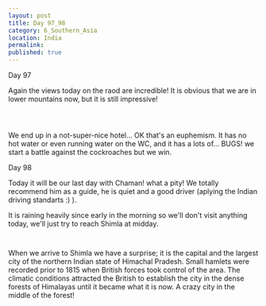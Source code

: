```yaml
---
layout: post
title: Day 97_98
category: 6_Southern_Asia
location: India
permalink: 
published: true
---
```


Day 97

Again the views today on the raod are incredible! It is obvious that we are in lower mountains now, but it is still impressive!

<p><a
href="https://lh3.googleusercontent.com/vpzbJ0LpoHuOp1igLKWKyR_11B_uij-Wf1QSImQOyYzmLKBh5glg4WOtHtNRBWY9J4GxeL0NCeSUgB1QoES9Fk97Ak4WhtP2TiqRxGNZcJP_uR32ZIt_CHB3zLQxAmY-rylQJYorV8iUMFgB1ppKEMbzQYUQcjOf1R_hOMSs2-bBQHcOCt7U7vspAuTRxDYSVaNlQPgdwnMt2EkR-MUAjht-FWBw4Dewz29zaTrWwXuyd2zYv9t9CFdVLW4ZgnNZvZhFfBzPIz1St-BsWxuAyqTvzcrsJr5lsx2S54-N4mxBlYN1oQXExkPs_mR9dRV_79UeEGO_VlS_aQsKZJB2LR3BYGzayKHu_ZB8GGV2IL6o0RzGHoQY__CkH0lmIpbtUecWZ8LGI_bG36hV1aGLCHBBD8-u1K4gLb4BkDQK4T6tik2iiTveg5QGGBtSJCfVYQj3oU7qRZG_Xd_xOz7CZ4PlVf2hr5IpVAR62U0-5-CVQVwYyzuC4h6sY9rVAbO4dm49IWWt1OXx7y6_thyQl0kbq1WwfLF3pmrOjLZAWUl9rQm9kjFxdiwRWXG1jwDVB4IbM1mr7jO7bDGiSzd-l7Y1-PJfCbOL_FKNZQn3XSSSIGLYT4l_dUrJfpP6Gt1gBBVFiAFBGxyqi92OrrDVCl4pWhEXb0myIBLGKKk-8HzbE679v3FOADlDGA=w836-h627-no"><img 
src="https://lh3.googleusercontent.com/vpzbJ0LpoHuOp1igLKWKyR_11B_uij-Wf1QSImQOyYzmLKBh5glg4WOtHtNRBWY9J4GxeL0NCeSUgB1QoES9Fk97Ak4WhtP2TiqRxGNZcJP_uR32ZIt_CHB3zLQxAmY-rylQJYorV8iUMFgB1ppKEMbzQYUQcjOf1R_hOMSs2-bBQHcOCt7U7vspAuTRxDYSVaNlQPgdwnMt2EkR-MUAjht-FWBw4Dewz29zaTrWwXuyd2zYv9t9CFdVLW4ZgnNZvZhFfBzPIz1St-BsWxuAyqTvzcrsJr5lsx2S54-N4mxBlYN1oQXExkPs_mR9dRV_79UeEGO_VlS_aQsKZJB2LR3BYGzayKHu_ZB8GGV2IL6o0RzGHoQY__CkH0lmIpbtUecWZ8LGI_bG36hV1aGLCHBBD8-u1K4gLb4BkDQK4T6tik2iiTveg5QGGBtSJCfVYQj3oU7qRZG_Xd_xOz7CZ4PlVf2hr5IpVAR62U0-5-CVQVwYyzuC4h6sY9rVAbO4dm49IWWt1OXx7y6_thyQl0kbq1WwfLF3pmrOjLZAWUl9rQm9kjFxdiwRWXG1jwDVB4IbM1mr7jO7bDGiSzd-l7Y1-PJfCbOL_FKNZQn3XSSSIGLYT4l_dUrJfpP6Gt1gBBVFiAFBGxyqi92OrrDVCl4pWhEXb0myIBLGKKk-8HzbE679v3FOADlDGA=w836-h627-no" class="oversize" alt=""></a></p>

<p><a
href="https://lh3.googleusercontent.com/zdcKXCAHfIyu1vO5mzNP36vWD6-HzjqGY91VSh5XzfHnvCk2F8TN3AjMYB12BWp84QszBoD8eOCNlZQ_gtL2E8Uvql-PISW3-f6Z6UXl5PxIsl60fewH9O7cZDnbkoSBGr4XcQdZc2r8lN4PBMeSCcY48L9rsygdOmhHZ6URz3gzXEH9S8ee8NrZLoJHc0NvpWdumvcwF4eHWG4dQifxCVEbHZ6ZeR8ygPTaXkB5btJYHMdvRVB1qBOu7GdZ3MzYrYKdPvR4nT97OkukEXbjqw8VzmOZ0AKKeG7d1tj2DdSNV1m_Fwcw8aTsHG_vgpOceK4R7-pSBg9pE3HdWE7L9O6Dtok6BKYofYif5SiNvoyVsoUXZLh685mDPFTakU0H6Iqkgb-XevqgA_N6fSM5ZZ9ZuE6AMeRJPOsIz2WY9U0poO3xl9MMU6UqflSaYos_xgmuvxN1K2JCIty8dX-5qTCjzHErKKyNFYS5vgsgqsxlVQB19i3ijHDL4vATmKyazgzHALbfnAwACf_RRd5661Vp9tQIiStkFjjk14z-wWarBRJPYxohqdj_RptftC48q28V3FwrCeQc-nMLWz0chYNUszKcPEXaTKwf_d41r_40Mj2UNr7XLmqjkeMoxeVWm6sThKPqZ2-dY7wpAuGkgYjToc6rowsZXCsk9Rhlsc0bM4wvZycZnxYfNQ=w836-h627-no"><img 
src="https://lh3.googleusercontent.com/zdcKXCAHfIyu1vO5mzNP36vWD6-HzjqGY91VSh5XzfHnvCk2F8TN3AjMYB12BWp84QszBoD8eOCNlZQ_gtL2E8Uvql-PISW3-f6Z6UXl5PxIsl60fewH9O7cZDnbkoSBGr4XcQdZc2r8lN4PBMeSCcY48L9rsygdOmhHZ6URz3gzXEH9S8ee8NrZLoJHc0NvpWdumvcwF4eHWG4dQifxCVEbHZ6ZeR8ygPTaXkB5btJYHMdvRVB1qBOu7GdZ3MzYrYKdPvR4nT97OkukEXbjqw8VzmOZ0AKKeG7d1tj2DdSNV1m_Fwcw8aTsHG_vgpOceK4R7-pSBg9pE3HdWE7L9O6Dtok6BKYofYif5SiNvoyVsoUXZLh685mDPFTakU0H6Iqkgb-XevqgA_N6fSM5ZZ9ZuE6AMeRJPOsIz2WY9U0poO3xl9MMU6UqflSaYos_xgmuvxN1K2JCIty8dX-5qTCjzHErKKyNFYS5vgsgqsxlVQB19i3ijHDL4vATmKyazgzHALbfnAwACf_RRd5661Vp9tQIiStkFjjk14z-wWarBRJPYxohqdj_RptftC48q28V3FwrCeQc-nMLWz0chYNUszKcPEXaTKwf_d41r_40Mj2UNr7XLmqjkeMoxeVWm6sThKPqZ2-dY7wpAuGkgYjToc6rowsZXCsk9Rhlsc0bM4wvZycZnxYfNQ=w836-h627-no" class="oversize" alt=""></a></p>

<p><a
href="https://lh3.googleusercontent.com/6A6LJTrctkt97U0dA9gEMWthMreX36ZNKM7hiPgimpyUTofiOrCITvtX8sUaKWkxXcSZZLw_qkl7Vi20jwawgORBsA6i_E81AKZBnLoBZQdZxTiQ8ym2jFYHVxQ3dzD4ImNFZ0w4lNINyTU2nCkaiRWw6G4_sITMSKdgqu3YNbt1y-PVDXxWFSltDsRCeCgJjPQRm9JhvIBWnS3sOt9rNJ1FIll-vdE0hqOADH97UxDQfhjmccDcxk6rGd09Qwy7vvTQV2kB7jbE-_HB4YXebrFqdr7BPUpnDruj7H9Cf-wbHI4vKh_npXqe9JltR-XUFPzviIxbajXl_64Wt2cFmNyJCxAOlbaNMQDozgjAc454MX2DWQxdMwdPZE3Mqh2S6gZ-zm1Hcz_k6_tFwZtFEgiy5RT8fdXp9M3Ky7jBzm69_Y36_gjh7kLbK6DkU19UNhwvJ_uAnPQjQEkTLu6PX4IfpWHpButvudeZk4KYuZRVfOVIc3FyasEgcDV2q5H9dr7XX4zK8ZkfQLhuDPW07vaoWhsLTakZqEwrZNeMNXiycx5YJhXryUe2bOCAo2kl6vNjgWDsNEqZsQRFWBOyG9_YvNtNIlD27VmgqFT-b_s51r6_2hzhBYQ9131qz4HliNY9UWsSQOb5ju-PWndXG4ZgEUr2CvB4RyqW4yXf75NELiLT_4crzw_dNw=w471-h627-no"><img 
src="https://lh3.googleusercontent.com/6A6LJTrctkt97U0dA9gEMWthMreX36ZNKM7hiPgimpyUTofiOrCITvtX8sUaKWkxXcSZZLw_qkl7Vi20jwawgORBsA6i_E81AKZBnLoBZQdZxTiQ8ym2jFYHVxQ3dzD4ImNFZ0w4lNINyTU2nCkaiRWw6G4_sITMSKdgqu3YNbt1y-PVDXxWFSltDsRCeCgJjPQRm9JhvIBWnS3sOt9rNJ1FIll-vdE0hqOADH97UxDQfhjmccDcxk6rGd09Qwy7vvTQV2kB7jbE-_HB4YXebrFqdr7BPUpnDruj7H9Cf-wbHI4vKh_npXqe9JltR-XUFPzviIxbajXl_64Wt2cFmNyJCxAOlbaNMQDozgjAc454MX2DWQxdMwdPZE3Mqh2S6gZ-zm1Hcz_k6_tFwZtFEgiy5RT8fdXp9M3Ky7jBzm69_Y36_gjh7kLbK6DkU19UNhwvJ_uAnPQjQEkTLu6PX4IfpWHpButvudeZk4KYuZRVfOVIc3FyasEgcDV2q5H9dr7XX4zK8ZkfQLhuDPW07vaoWhsLTakZqEwrZNeMNXiycx5YJhXryUe2bOCAo2kl6vNjgWDsNEqZsQRFWBOyG9_YvNtNIlD27VmgqFT-b_s51r6_2hzhBYQ9131qz4HliNY9UWsSQOb5ju-PWndXG4ZgEUr2CvB4RyqW4yXf75NELiLT_4crzw_dNw=w471-h627-no" class="oversize" alt=""></a></p>

We end up in a not-super-nice hotel... OK that's an euphemism. It has no hot water or even running water on the WC, and it has a lots of... BUGS! we start a battle against the cockroaches but we win.

Day 98

Today it will be our last day with Chaman! what a pity! We totally recommend him as a guide, he is quiet and a good driver (aplying the Indian driving standarts :) ). 

It is raining heavily since early in the morning so we'll don't visit anything today, we'll just try to reach Shimla at midday. 

<p><a
href="https://lh3.googleusercontent.com/SAKanvW_PKY2_yVw2xntpoVaah0zGPXO-NTpYlDAeFASsa6m3lbwbkWMzILAag6_KQUD3p05YGfbYcw6EmfvyzPmSxVSt_pkAzZS1C3ik0VTeYr_lINBoRv8RPKJITW3s8YO--WBitWlQkqlRLZ36jvF0PBSdtNk5dgoVXSB4HbNw3bDAPrMUQ2u-ASsYQf-je_yl35DnDBajEq0MkD-2iiftnW00tRoXGjcTWk0-auKL7X9aAf3NDSSzs1cTOTpA3L-R5Hc_3Ae-XWxGaaBhS2xKqtnhjUjFHChw3iAHiWWS7jnCE_rI73IaJw5l1MecbbRCelIaK9GDD_x70qSjXoABVppQ6QM0V19Wk8ZuGydsnzhFni4otU-nrU4lboo0eVARh25KR3NF6xvO7h7iBymurfDcrRrFR4EmbvlH0hRHTqt1hig7VLz2cF-TqB8RwbuyuihcmYVhn4nSfaAxcVda5ARyZN8vZQA-F9hRtreCihOBkyHn074s1t2KBrZ8Xd-PoxcrijRrYuT0pXGN4WEhN3OBqc8Z50FWTgLV79IssiVTaJaduaDGFLk3B6OmOc5BBJCL5iXMSS7_qzjZKE8yim_hCgQIt4COyHak6qTT7LaiUvLHUofZ0bK-p-ht90sFQw-34PesVk4ENMoFnZgyEGNsLdmkFcR5W0r7T8grVu4ByRjLBjC9Q=w836-h627-no"><img 
src="https://lh3.googleusercontent.com/SAKanvW_PKY2_yVw2xntpoVaah0zGPXO-NTpYlDAeFASsa6m3lbwbkWMzILAag6_KQUD3p05YGfbYcw6EmfvyzPmSxVSt_pkAzZS1C3ik0VTeYr_lINBoRv8RPKJITW3s8YO--WBitWlQkqlRLZ36jvF0PBSdtNk5dgoVXSB4HbNw3bDAPrMUQ2u-ASsYQf-je_yl35DnDBajEq0MkD-2iiftnW00tRoXGjcTWk0-auKL7X9aAf3NDSSzs1cTOTpA3L-R5Hc_3Ae-XWxGaaBhS2xKqtnhjUjFHChw3iAHiWWS7jnCE_rI73IaJw5l1MecbbRCelIaK9GDD_x70qSjXoABVppQ6QM0V19Wk8ZuGydsnzhFni4otU-nrU4lboo0eVARh25KR3NF6xvO7h7iBymurfDcrRrFR4EmbvlH0hRHTqt1hig7VLz2cF-TqB8RwbuyuihcmYVhn4nSfaAxcVda5ARyZN8vZQA-F9hRtreCihOBkyHn074s1t2KBrZ8Xd-PoxcrijRrYuT0pXGN4WEhN3OBqc8Z50FWTgLV79IssiVTaJaduaDGFLk3B6OmOc5BBJCL5iXMSS7_qzjZKE8yim_hCgQIt4COyHak6qTT7LaiUvLHUofZ0bK-p-ht90sFQw-34PesVk4ENMoFnZgyEGNsLdmkFcR5W0r7T8grVu4ByRjLBjC9Q=w836-h627-no" class="oversize" alt=""></a></p>

<p><a
href="https://lh3.googleusercontent.com/PBskaO1MIPLb5WpUyIh0IZ8aBZuqvKrSdjd-wDUBfU8FcQ_r8mzpdzOuGtimd3MOfncYMvN2arEAkwHmKDfRcEQp3U14DD5P5nZ-Btw4kFcN0dkVFYjnbF2kD9qIq8u6Fqq4oT-ViIazjmktbxa-F82NczXtSQtkymPy-BNaciG1S--dKYw_x24YXEk7qb2dl3W1H3_mrMECdAE65jsVtB1WDH9-ayRdQWI_VFGjCnPYLvjyzN0zGipUa5EEqmJ-6pPmApvHate_dbe3tLn-g7BiQiYc3QRRaZR-nZ2-Gf5S-nAcGq_cmk_RPGaZHmbgYjJ6DCQEeIExjDJI_QJw4N-A_JP0CqAfIbGU8To-jqBP9MKAAHvjTyGR4iiEQBBdF3Vmf6Nvz2_ygMQINI2l0tfsRBteeZk2cJBpTWOKi0POfu32ag4gzCzYQRrqru-lYRhrqJ81ihanB34jx0CnwQK1A7ZCwbsfLgFypjkVEUPRQrEpUGs31Awgw1Q6B5iv-8qq2ifNyjXk-jbree2mR202UbXe8lfsE8g7HPQgQg1VjWtmiScxz3Vfza4fO4CAS3IbC0d5ksXQUnDxxq-UZPdiVjJJE6mJsAykSOlAHOmtaG9C1dUaCPI1GEAUqiOjprXi_qvarJ-Juna_DlY6hcp2n3P7403QVEITgymh4snCnLRpbEhNsbeS8g=w836-h627-no"><img 
src="https://lh3.googleusercontent.com/PBskaO1MIPLb5WpUyIh0IZ8aBZuqvKrSdjd-wDUBfU8FcQ_r8mzpdzOuGtimd3MOfncYMvN2arEAkwHmKDfRcEQp3U14DD5P5nZ-Btw4kFcN0dkVFYjnbF2kD9qIq8u6Fqq4oT-ViIazjmktbxa-F82NczXtSQtkymPy-BNaciG1S--dKYw_x24YXEk7qb2dl3W1H3_mrMECdAE65jsVtB1WDH9-ayRdQWI_VFGjCnPYLvjyzN0zGipUa5EEqmJ-6pPmApvHate_dbe3tLn-g7BiQiYc3QRRaZR-nZ2-Gf5S-nAcGq_cmk_RPGaZHmbgYjJ6DCQEeIExjDJI_QJw4N-A_JP0CqAfIbGU8To-jqBP9MKAAHvjTyGR4iiEQBBdF3Vmf6Nvz2_ygMQINI2l0tfsRBteeZk2cJBpTWOKi0POfu32ag4gzCzYQRrqru-lYRhrqJ81ihanB34jx0CnwQK1A7ZCwbsfLgFypjkVEUPRQrEpUGs31Awgw1Q6B5iv-8qq2ifNyjXk-jbree2mR202UbXe8lfsE8g7HPQgQg1VjWtmiScxz3Vfza4fO4CAS3IbC0d5ksXQUnDxxq-UZPdiVjJJE6mJsAykSOlAHOmtaG9C1dUaCPI1GEAUqiOjprXi_qvarJ-Juna_DlY6hcp2n3P7403QVEITgymh4snCnLRpbEhNsbeS8g=w836-h627-no" class="oversize" alt=""></a></p>

When we arrive to Shimla we have a surprise; it is the capital and the largest city of the northern Indian state of Himachal Pradesh. Small hamlets were recorded prior to 1815 when British forces took control of the area. The climatic conditions attracted the British to establish the city in the dense forests of Himalayas until it became what it is now. A crazy city in the middle of the forest!

<p><a
href="https://lh3.googleusercontent.com/ZKYpBJ1jsedN_m7TVNh-4NsUOCNgfq7VcnIpU_Vd7Wb-wqbqLm5bB9fyXrMulMGCVSAdU3Fo0Ct3EdeS4cgcql-zX9sbIUe1SGKEsVlweZW75eMsUxcuDlnp8BEFqn1NFJHnyr9LHcxfP-xvRNbMc7Ttc-MIAf6Q8UW_Xg0IG03-VYALkNWe1d09m0bSlDeYvtpC8uBDejpLl2Nk_IuRP6WZZBRqo4vNz7eZ8V6jz7FWPp5KORmpE5XI_1vOc0WEfUZcW_MWj9uhqTuHQW4mHsPZ1NVJI8UK4f2FLadc_pYQGeFR4-SIEm1QOx9wsof89CiK7VEtcGRJUK82IOKrGRP6E3yeCGxnS4eUhH1VUlzpxkuI6ExzbW8NEWzJrRp_Mlpi7bkGANDALoVdbiioUm1QBT8sd0Y_ceGYfme5dYtszXqeUtg-Vf090wcUJpi_SmHIb2-21Rotp2r5mo7A--abf2R2bKYtErCWbx-yFOfMnRspHh4NgygSn-VTHXKPR2hfZjmEobnhrzNhqmdqWXaSCiL-cO2K7Sy4h5eRnYs7Id1PecAYbM_IM-n1ye8FZBnttQ4rFr0l8C1joN32QX6ZHw38DWhEwuYeXo16lmQPhXvkdAKlGrh9c8qPSoSM7MSHMCCMzC72oRTiN8HKjCiGPmXr1QBSypo2yYaaN1hONijmzycKLlwPUQ=w836-h627-no"><img 
src="https://lh3.googleusercontent.com/ZKYpBJ1jsedN_m7TVNh-4NsUOCNgfq7VcnIpU_Vd7Wb-wqbqLm5bB9fyXrMulMGCVSAdU3Fo0Ct3EdeS4cgcql-zX9sbIUe1SGKEsVlweZW75eMsUxcuDlnp8BEFqn1NFJHnyr9LHcxfP-xvRNbMc7Ttc-MIAf6Q8UW_Xg0IG03-VYALkNWe1d09m0bSlDeYvtpC8uBDejpLl2Nk_IuRP6WZZBRqo4vNz7eZ8V6jz7FWPp5KORmpE5XI_1vOc0WEfUZcW_MWj9uhqTuHQW4mHsPZ1NVJI8UK4f2FLadc_pYQGeFR4-SIEm1QOx9wsof89CiK7VEtcGRJUK82IOKrGRP6E3yeCGxnS4eUhH1VUlzpxkuI6ExzbW8NEWzJrRp_Mlpi7bkGANDALoVdbiioUm1QBT8sd0Y_ceGYfme5dYtszXqeUtg-Vf090wcUJpi_SmHIb2-21Rotp2r5mo7A--abf2R2bKYtErCWbx-yFOfMnRspHh4NgygSn-VTHXKPR2hfZjmEobnhrzNhqmdqWXaSCiL-cO2K7Sy4h5eRnYs7Id1PecAYbM_IM-n1ye8FZBnttQ4rFr0l8C1joN32QX6ZHw38DWhEwuYeXo16lmQPhXvkdAKlGrh9c8qPSoSM7MSHMCCMzC72oRTiN8HKjCiGPmXr1QBSypo2yYaaN1hONijmzycKLlwPUQ=w836-h627-no" class="oversize" alt=""></a></p>

<p><a
href="https://lh3.googleusercontent.com/gsYk2n1UcwylZm1IWXPKv4UIdDpR_xgzMSPZ_ypXEXsO40nd6-coKuph2EdFwZ33SgnUdgLk0fpjp9zsOenFfaO2dRkIVYXaXeY1CDlu40eZGUEudHP9D0BC8appl4hUV_2DtwhwwYKWKOdr3U-S1FZeerxezC0tkN8StX68ckSbaACYMKZdppFC_eZe7ehkQ6NvWpOt3zvRKy_Oy8bRl0yqiJ953BRBiLsb8blj3lRoanAjSvKQ7LJWneXF-biYaK132JfaTUw4IErftWWl65orh9lR52Q_kMBEzWiV3b57fQkXfrup5i8U0Om1dSvR4y-MwBnHRi_qpBc7hxM1LDYwBddKXJQi7rGWpGP4C1BdmugFuKLk4uEMcKMWMueQhAePmtdIH2tsq4DVOfv39HcQ_JQIqjKRcLHZnDV2TmBmm_pAHtR7nAWGW7a8RtEwO1eGXUPuYIvSmeE0c6z6dY4aSZJLpz-kmgk-ua3JEm-5Y9oIX_8wY_IatiplDYXRcUlEA2VNb1JOu--Eb_cWHVajs8vxCNm2P_PK0BXcN3VnjO93AzMtverXYcWzmhcBUVerukNmJK27rwWFuOP2PFiO3unEI3UVVsx1qCZc-Liyvh9ubjPFmmAXOWkMUnIgZMk7PG1dh1kGkTnPxtPOkjPPXjgYdvelGJJBSUp6WaNs9ilNLUol_uw45w=w836-h627-no"><img 
src="https://lh3.googleusercontent.com/gsYk2n1UcwylZm1IWXPKv4UIdDpR_xgzMSPZ_ypXEXsO40nd6-coKuph2EdFwZ33SgnUdgLk0fpjp9zsOenFfaO2dRkIVYXaXeY1CDlu40eZGUEudHP9D0BC8appl4hUV_2DtwhwwYKWKOdr3U-S1FZeerxezC0tkN8StX68ckSbaACYMKZdppFC_eZe7ehkQ6NvWpOt3zvRKy_Oy8bRl0yqiJ953BRBiLsb8blj3lRoanAjSvKQ7LJWneXF-biYaK132JfaTUw4IErftWWl65orh9lR52Q_kMBEzWiV3b57fQkXfrup5i8U0Om1dSvR4y-MwBnHRi_qpBc7hxM1LDYwBddKXJQi7rGWpGP4C1BdmugFuKLk4uEMcKMWMueQhAePmtdIH2tsq4DVOfv39HcQ_JQIqjKRcLHZnDV2TmBmm_pAHtR7nAWGW7a8RtEwO1eGXUPuYIvSmeE0c6z6dY4aSZJLpz-kmgk-ua3JEm-5Y9oIX_8wY_IatiplDYXRcUlEA2VNb1JOu--Eb_cWHVajs8vxCNm2P_PK0BXcN3VnjO93AzMtverXYcWzmhcBUVerukNmJK27rwWFuOP2PFiO3unEI3UVVsx1qCZc-Liyvh9ubjPFmmAXOWkMUnIgZMk7PG1dh1kGkTnPxtPOkjPPXjgYdvelGJJBSUp6WaNs9ilNLUol_uw45w=w836-h627-no" class="oversize" alt=""></a></p>

<p><a
href="https://lh3.googleusercontent.com/0BbNZrMUp0QhNM8liAur4khmZ_3lQXB0vFfOhSTP06wIlfJprZYrPT60f7ahhMtIoHbp3eGzmaiN5_B2rEgXPsCeAugPZwJ5PNVS75J2v7Wlw-BPjeerbK5yFsxJ1Eo55P7b7jy7D2yK1co6SUqGz-IUaaeohIApMyAyvcwUuzvQgKwKj9iBQh1DaArYr9bg3unZ367PFyRZDn98Cyy2vG0bpWEUqK7ezLlJdbLMJ0Pv-QTBrbV97UZSrqPw23FH5520BCRqzI0O_kdau87JceuMpmhgz1k5aTCYADaGjMMHrSpbtfgDjmDz3lnAA1olqlUETrrB7nJPBrDnks0V9DC-pAuxXu4SJMoSlfgkCLdmGx_xkHrOEvgutnySW5ZkGYD0YS3r4n_x1tNIU5BjDi4YvZFD_aw4xe0XR990NDZJK9XsYUbJQyyp-uIOQ7cFaK_WCen63_FFbL4NiuMSRp1vcRKfA_8rGIUvQAHerx9Z_7pFnebWtZkCVFLSfpeGWtCFjanZe37fZHebsW84_YQ3VnzzEiD0-QGCA2FInrPEBSNedECpFpRyWxVcm4aP4VTeuepWP-si5RVpHDmewSwLd1aNm0qrYM0n_69_nbkIxj4it9Nq-_56qpZr_WMvJPmksdbOYcBzu18YotWkr8jyH23zRN1JTDCBP8DXzWOlVoWZP2fnY_7lQQ=w836-h627-no"><img 
src="https://lh3.googleusercontent.com/0BbNZrMUp0QhNM8liAur4khmZ_3lQXB0vFfOhSTP06wIlfJprZYrPT60f7ahhMtIoHbp3eGzmaiN5_B2rEgXPsCeAugPZwJ5PNVS75J2v7Wlw-BPjeerbK5yFsxJ1Eo55P7b7jy7D2yK1co6SUqGz-IUaaeohIApMyAyvcwUuzvQgKwKj9iBQh1DaArYr9bg3unZ367PFyRZDn98Cyy2vG0bpWEUqK7ezLlJdbLMJ0Pv-QTBrbV97UZSrqPw23FH5520BCRqzI0O_kdau87JceuMpmhgz1k5aTCYADaGjMMHrSpbtfgDjmDz3lnAA1olqlUETrrB7nJPBrDnks0V9DC-pAuxXu4SJMoSlfgkCLdmGx_xkHrOEvgutnySW5ZkGYD0YS3r4n_x1tNIU5BjDi4YvZFD_aw4xe0XR990NDZJK9XsYUbJQyyp-uIOQ7cFaK_WCen63_FFbL4NiuMSRp1vcRKfA_8rGIUvQAHerx9Z_7pFnebWtZkCVFLSfpeGWtCFjanZe37fZHebsW84_YQ3VnzzEiD0-QGCA2FInrPEBSNedECpFpRyWxVcm4aP4VTeuepWP-si5RVpHDmewSwLd1aNm0qrYM0n_69_nbkIxj4it9Nq-_56qpZr_WMvJPmksdbOYcBzu18YotWkr8jyH23zRN1JTDCBP8DXzWOlVoWZP2fnY_7lQQ=w836-h627-no" class="oversize" alt=""></a></p>

<p><a
href="https://lh3.googleusercontent.com/7pqYKhU2fKOGr51ubZdt7ZbcLgDZjGd-ka-2kjQkzAvzR45OTDK__z9q742hUB14a77c8F9YpPMqxDA2yAiDx1gpvbLvPtifZXM1QSXsdTc4BFFn7yysA4OEHxpmsWWe7Ez1NbFvemX7D42CQQv0zUk7UAB3pacUljNBuHjtp9aws-UfVjfiNdGdNxBUXDan43nj3IGA4Z6O70kB7MpLxbxS3OlGVdirHO2SmzGwJ0kk9Qxkl-iYs4REp6E8jGjU6Uazf45kqEOzkHvWeFYWRCczZNRt0ex68W8OLULPitY9-AaJt9abFZi2UbCoqVEU6D1h9P97kKmIwr7-ff0r0ewokXLlF9IuVNKN_eUaJFqs-j-1KMZ2ZmQ9HDwQWOEC1uMcTXc76UHDmojozZcecN5jq7TnQqgb8m5RPaTxnsb8oqWPYX0kYd2Mavm3C4XuH0NFeb53MDTdaBoV-ALBeETTqgrE3I7hWf1Ix1drLBUcY_lfI1ClMYsNg2QP-0XQoCwNxRV1v9LcXtDiHCNIPLWAR8aCzrb2AzLBS9sBB4PKfSAwLEkI0u3rooLuV1NDQG_zJp-mC3dXNZ5lseSjkITu_-YN9GxjGvjqYmKukQQS9SA5yWFSZZwNRpkB_SA21Uyn4Yb0Kfji_j_T5tvvvb360Vp3J2Ghi0_fVyR0U1HF3lGesuT7-_lf5w=w836-h627-no"><img 
src="https://lh3.googleusercontent.com/7pqYKhU2fKOGr51ubZdt7ZbcLgDZjGd-ka-2kjQkzAvzR45OTDK__z9q742hUB14a77c8F9YpPMqxDA2yAiDx1gpvbLvPtifZXM1QSXsdTc4BFFn7yysA4OEHxpmsWWe7Ez1NbFvemX7D42CQQv0zUk7UAB3pacUljNBuHjtp9aws-UfVjfiNdGdNxBUXDan43nj3IGA4Z6O70kB7MpLxbxS3OlGVdirHO2SmzGwJ0kk9Qxkl-iYs4REp6E8jGjU6Uazf45kqEOzkHvWeFYWRCczZNRt0ex68W8OLULPitY9-AaJt9abFZi2UbCoqVEU6D1h9P97kKmIwr7-ff0r0ewokXLlF9IuVNKN_eUaJFqs-j-1KMZ2ZmQ9HDwQWOEC1uMcTXc76UHDmojozZcecN5jq7TnQqgb8m5RPaTxnsb8oqWPYX0kYd2Mavm3C4XuH0NFeb53MDTdaBoV-ALBeETTqgrE3I7hWf1Ix1drLBUcY_lfI1ClMYsNg2QP-0XQoCwNxRV1v9LcXtDiHCNIPLWAR8aCzrb2AzLBS9sBB4PKfSAwLEkI0u3rooLuV1NDQG_zJp-mC3dXNZ5lseSjkITu_-YN9GxjGvjqYmKukQQS9SA5yWFSZZwNRpkB_SA21Uyn4Yb0Kfji_j_T5tvvvb360Vp3J2Ghi0_fVyR0U1HF3lGesuT7-_lf5w=w836-h627-no" class="oversize" alt=""></a></p>

